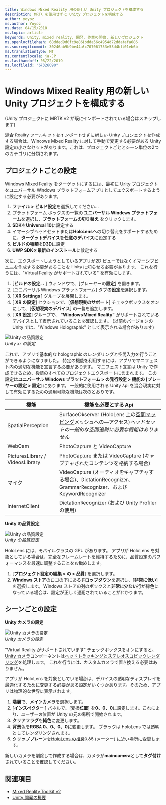 ```yaml
---
title: Windows Mixed Reality 用の新しい Unity プロジェクトを構成する
description: MRTK を使用せずに Unity プロジェクトを構成する
author: yoyoz
ms.author: Yoyoz
ms.date: 04/15/2018
ms.topic: article
keywords: Unity, mixed reality, 開発, 作業の開始, 新しいプロジェクト
ms.openlocfilehash: 68dded9d0fc9e861bdda56c4954d72ddafafa686
ms.sourcegitcommit: 30246ab9b9be44a3c707061753e53d4bf401eb6b
ms.translationtype: MT
ms.contentlocale: ja-JP
ms.lasthandoff: 06/22/2019
ms.locfileid: "67326090"
---
```

# <a name="configure-a-new-unity-project-for-windows-mixed-reality"></a>Windows Mixed Reality 用の新しい Unity プロジェクトを構成する 

(Unity プロジェクトに MRTK v2 が既にインポートされている場合はスキップします)

混合 Reality ツールキットをインポートせずに新しい Unity プロジェクトを作成する場合は、Windows Mixed Reality に対して手動で変更する必要がある Unity 設定の小さなセットがあります。これは、プロジェクトごととシーン単位の2つのカテゴリに分類されます。

## <a name="per-project-settings"></a>プロジェクトごとの設定

Windows Mixed Reality をターゲットにするには、最初に Unity プロジェクトをユニバーサル Windows プラットフォームアプリとしてエクスポートするように設定する必要があります。 
1. **ファイル > ビルド設定**を選択してください...
2. プラットフォーム ボックスの一覧の **ユニバーサル Windows プラットフォーム**を選択し、**プラットフォームの切り替え** をクリックします。
3. **SDK**を**Universal 10**に設定する
4. イマーシブヘッドセットまたは**HoloLens**への切り替えをサポートするために、**ターゲットデバイス**を**任意のデバイス**に設定する
5. **ビルドの種類**を**D3D**に設定
6. **UWP SDK**を**最新のインストール**に設定する

次に、エクスポートしようとしているアプリが2D ビューではなく[イマーシブビュー](app-views.md)を作成する必要があることを Unity に知らせる必要があります。 これを行うには、"Virtual Reality がサポートされている" を有効にします。
1. [**ビルドの設定...** ] ウィンドウで、[プレーヤーの**設定**] を開きます。
2. [ユニバーサル Windows プラットフォーム] タブ**の設定**を選択します。
3. [ **XR Settings** ] グループを展開します。
4. [ **XR の設定**] セクションで、[**仮想現実のサポート**] チェックボックスをオンにして、[**仮想現実のデバイス**] の一覧を追加します。
5. [ **XR 設定**] グループで、 **"Windows Mixed Reality"** がサポートされているデバイスとして表示されていることを確認します。 (以前のバージョンの Unity では、"Windows Holographic" として表示される場合があります)

![Unity の品質設定](images/getting-started-unity-quality-settings.jpg)<br>
*Unity xr の設定*

これで、アプリで基本的な holographic のレンダリングと空間入力を行うことができるようになりました。 特定の機能を利用するには、アプリでマニフェスト内の適切な機能を宣言する必要があります。 マニフェスト宣言は Unity で作成できるため、後続のすべてのプロジェクトエクスポートに含まれます。 この設定は**ユニバーサル Windows プラットフォーム > の発行設定 > 機能の [プレーヤーの設定 > 設定**] にあります。 一般的に使用される Unity Api を混合現実に対して有効にするための適用可能な機能は次のとおりです。

|  機能  |  機能を必要とする Api | 
|----------|----------|
|  SpatialPerception  |  SurfaceObserver (HoloLens 上の[空間マッピング](spatial-mapping.md)メッシュへの&mdash;アクセス)*ヘッドセットの一般的な空間追跡に必要な機能はありません* | 
|  WebCam  |  PhotoCapture と VideoCapture | 
|  PicturesLibrary / VideosLibrary  |  PhotoCapture または VideoCapture (キャプチャされたコンテンツを格納する場合) | 
|  マイク  |  VideoCapture (オーディオをキャプチャする場合)、DictationRecognizer、GrammarRecognizer、および KeywordRecognizer | 
|  InternetClient  |  DictationRecognizer (および Unity Profiler の使用) | 

**Unity の品質設定**

![Unity の品質設定](images/getting-started-unity-quality-settings.jpg)<br>
*Unity の品質設定*

HoloLens には、モバイルクラスの GPU があります。 アプリが HoloLens を対象としている場合は、完全なフレームレートを維持するために、品質設定のパフォーマンスを最速に調整することをお勧めします。
1. [**プロジェクト設定の編集 > の > 品質**] を選択します。
2. **Windows ストア**のロゴの下にある**ドロップダウン**を選択し、[**非常に低い**] を選択します。 Windows ストアの列のボックスと**非常に少ない**行が緑色になっている場合は、設定が正しく適用されていることがわかります。

## <a name="per-scene-settings"></a>シーンごとの設定

**Unity カメラの設定**

![Unity カメラの設定](images/Unitycamerasettings.png)<br>
*Unity カメラの設定*

"Virtual Reality がサポートされています" チェックボックスをオンにすると、 [Unity カメラ](camera-in-unity.md)コンポーネントは[ヘッドトラッキングとステレオスコピックレンダリング](rendering.md)を処理します。 これを行うには、カスタムカメラで置き換える必要はありません。

アプリが HoloLens を対象としている場合は、デバイスの透明なディスプレイを最適化するために変更する必要がある設定がいくつかあります。そのため、アプリは物理的な世界に表示されます。
1. **階層**で、**メインカメラ**を選択します。
2. [**インスペクター** ] パネルで、[変換**位置**] を**0、0、0**に設定します。これにより、ユーザーの位置が Unity の元の場所で開始されます。
3. **クリアフラグ**を**純色**に変更します。
4. **背景**色を**RGBA 0、0、0、0**に変更します。 ブラックは HoloLens では透明としてレンダリングされます。
5. **クリッププレーン**を[HoloLens の推奨](camera-in-unity.md#clip-planes)0.85 (メーター) に近い場所に変更します。

新しいカメラを削除して作成する場合は、カメラが**maincamera**として**タグ付け**されていることを確認してください。


## <a name="see-also"></a>関連項目
* [Mixed Reality Toolkit v2](mrtk-getting-started.md)
* [Unity 開発の概要](unity-development-overview.md)
